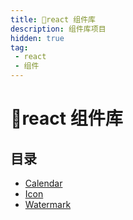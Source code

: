 ```yaml
---
title: 🗻react 组件库
description: 组件库项目
hidden: true
tag:
 - react
 - 组件
---
```

# 🗻react 组件库

## 目录

- [Calendar](./calendar_component.md)
- [Icon](./icon_component.md)
- [Watermark](./watermark_component.md)